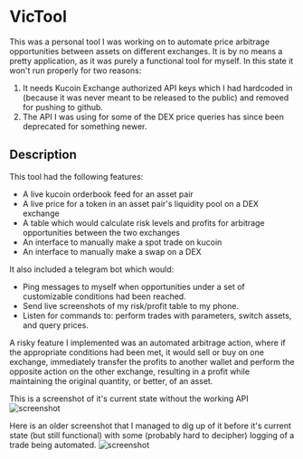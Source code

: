 # VicTool

This was a personal tool I was working on to automate price arbitrage opportunities between assets on different exchanges. It is by no means a pretty application, as it was purely a functional tool for myself. In this state it won't run properly for two reasons:
1. It needs Kucoin Exchange authorized API keys which I had hardcoded in (because it was never meant to be released to the public) and removed for pushing to github.
2. The API I was using for some of the DEX price queries has since been deprecated for something newer.

## Description
This tool had the following features:
- A live kucoin orderbook feed for an asset pair
- A live price for a token in an asset pair's liquidity pool on a DEX exchange
- A table which would calculate risk levels and profits for arbitrage opportunities between the two exchanges
- An interface to manually make a spot trade on kucoin
- An interface to manually make a swap on a DEX

It also included a telegram bot which would:
- Ping messages to myself when opportunities under a set of customizable conditions had been reached.
- Send live screenshots of my risk/profit table to my phone.
- Listen for commands to: perform trades with parameters, switch assets, and query prices.

A risky feature I implemented was an automated arbitrage action, where if the appropriate conditions had been met, it would sell or buy on one exchange, immediately transfer the profits to another wallet and perform the opposite action on the other exchange, resulting in a profit while maintaining the original quantity, or better, of an asset.

This is a screenshot of it's current state without the working API
![screenshot](https://res.cloudinary.com/dadxsisd4/image/upload/v1674513376/screenshots/victoolss1_slwor1.png)

Here is an older screenshot that I managed to dig up of it before it's current state (but still functional) with some (probably hard to decipher) logging of a trade being automated.
![screenshot](https://res.cloudinary.com/dadxsisd4/image/upload/v1674514150/screenshots/ss2_ls4cwv.png)
